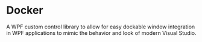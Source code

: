 # Docker
A WPF custom control library to allow for easy dockable window integration in WPF applications to mimic the behavior and look of modern Visual Studio.


